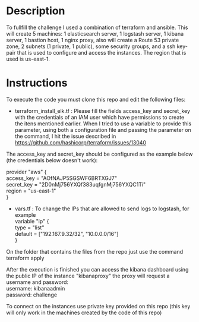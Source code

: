 # Description
To fullfill the challenge I used a combination of terraform and ansible. This will create 5 machines: 1 elasticsearch server, 1 logstash server, 1 kibana server, 1 bastion host, 1 nginx proxy, also will create a Route 53 private zone, 2 subnets (1 private, 1 public), some security groups, and a ssh key-pair that is used to configure and access the instances. The region that is used is us-east-1.

# Instructions
To execute the code you must clone this repo and edit the following files:


- terraform_install_elk.tf : Please fill the fields access_key and secret_key with the credentials of an IAM user which have permissions to create the itens mentioned earlier. When I tried to use a variable to provide this parameter, using both a configuration file and passing the parameter on the command, I hit the issue described in https://github.com/hashicorp/terraform/issues/13040



The access_key and secret_key should be configured as the example below (the credentials below doesn't work):  




provider "aws" {  
  access_key = "AOfNAJP5SGSWF6BRTXGJ7"  
  secret_key = "2D0nMj756YXQf383uqfgnMj756YXQC1Ti"  
  region     = "us-east-1"  
}  

- vars.tf : To change the IPs that are allowed to send logs to logstash, for example  
variable "ip" {  
  type    = "list"  
  default = ["192.167.9.32/32", "10.0.0.0/16"]  
}  

On the folder that contains the files from the repo just use the command  
terraform apply  

After the execution is finished you can access the kibana dashboard using the public IP of the instance "kibanaproxy" the proxy will request a username and password:  
username: kibanaadmin  
password: challenge  

To connect on the instances use private key provided on this repo (this key will only work in the machines created by the code of this repo)  
